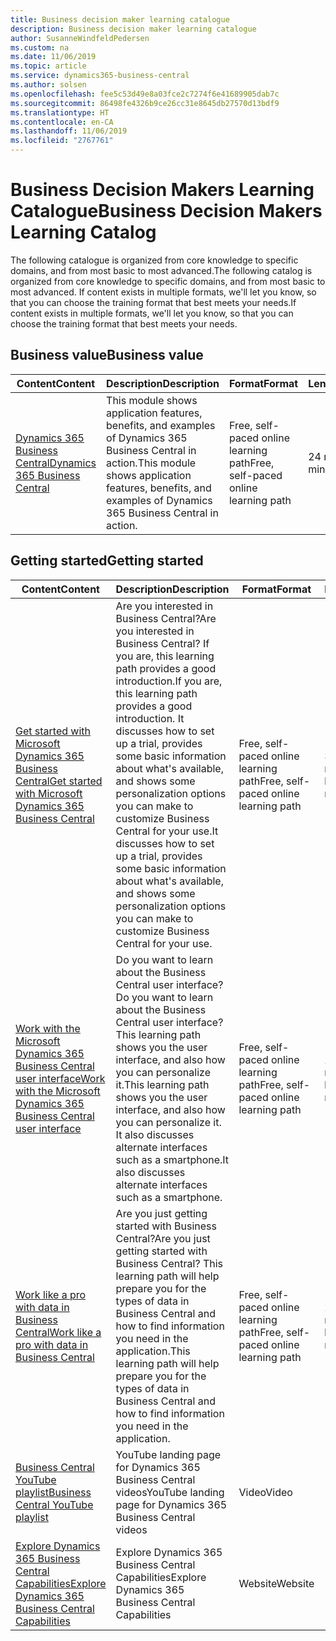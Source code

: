 ```yaml
---
title: Business decision maker learning catalogue
description: Business decision maker learning catalogue
author: SusanneWindfeldPedersen
ms.custom: na
ms.date: 11/06/2019
ms.topic: article
ms.service: dynamics365-business-central
ms.author: solsen
ms.openlocfilehash: fee5c53d49e8a03fce2c7274f6e41689905dab7c
ms.sourcegitcommit: 86498fe4326b9ce26cc31e8645db27570d13bdf9
ms.translationtype: HT
ms.contentlocale: en-CA
ms.lasthandoff: 11/06/2019
ms.locfileid: "2767761"
---
```

# <a name="business-decision-makers-learning-catalog"></a><span data-ttu-id="f461d-103">Business Decision Makers Learning Catalogue</span><span class="sxs-lookup"><span data-stu-id="f461d-103">Business Decision Makers Learning Catalog</span></span>

<span data-ttu-id="f461d-104">The following catalogue is organized from core knowledge to specific domains, and from most basic to most advanced.</span><span class="sxs-lookup"><span data-stu-id="f461d-104">The following catalog is organized from core knowledge to specific domains, and from most basic to most advanced.</span></span> <span data-ttu-id="f461d-105">If content exists in multiple formats, we'll let you know, so that you can choose the training format that best meets your needs.</span><span class="sxs-lookup"><span data-stu-id="f461d-105">If content exists in multiple formats, we'll let you know, so that you can choose the training format that best meets your needs.</span></span>  

## <span data-ttu-id="f461d-106">Business value<a name="busvalue"></a></span><span class="sxs-lookup"><span data-stu-id="f461d-106">Business value<a name="busvalue"></a></span></span>

| <span data-ttu-id="f461d-107">Content</span><span class="sxs-lookup"><span data-stu-id="f461d-107">Content</span></span>                                                                 | <span data-ttu-id="f461d-108">Description</span><span class="sxs-lookup"><span data-stu-id="f461d-108">Description</span></span>                                                                                                | <span data-ttu-id="f461d-109">Format</span><span class="sxs-lookup"><span data-stu-id="f461d-109">Format</span></span>                                | <span data-ttu-id="f461d-110">Length</span><span class="sxs-lookup"><span data-stu-id="f461d-110">Length</span></span>     |
|----------------------------------------------------------------------------------------------------------------|------------------------------------------------------------------------------------------------------------|---------------------------------------|------------|
| [<span data-ttu-id="f461d-111">Dynamics 365 Business Central</span><span class="sxs-lookup"><span data-stu-id="f461d-111">Dynamics 365 Business Central</span></span>](https://docs.microsoft.com/learn/modules/dynamics-365-business-central/) | <span data-ttu-id="f461d-112">This module shows application features, benefits, and examples of Dynamics 365 Business Central in action.</span><span class="sxs-lookup"><span data-stu-id="f461d-112">This module shows application features, benefits, and examples of Dynamics 365 Business Central in action.</span></span> | <span data-ttu-id="f461d-113">Free, self-paced online learning path</span><span class="sxs-lookup"><span data-stu-id="f461d-113">Free, self-paced online learning path</span></span> | <span data-ttu-id="f461d-114">24 minutes</span><span class="sxs-lookup"><span data-stu-id="f461d-114">24 minutes</span></span> |

## <span data-ttu-id="f461d-115">Getting started<a name="get-started"></a></span><span class="sxs-lookup"><span data-stu-id="f461d-115">Getting started<a name="get-started"></a></span></span>

| <span data-ttu-id="f461d-116">Content</span><span class="sxs-lookup"><span data-stu-id="f461d-116">Content</span></span>                                                                                                                             | <span data-ttu-id="f461d-117">Description</span><span class="sxs-lookup"><span data-stu-id="f461d-117">Description</span></span>                                                                                                                                                                                                                                                                                      | <span data-ttu-id="f461d-118">Format</span><span class="sxs-lookup"><span data-stu-id="f461d-118">Format</span></span>                                | <span data-ttu-id="f461d-119">Length</span><span class="sxs-lookup"><span data-stu-id="f461d-119">Length</span></span>             |
|------------------------------------------------------------------------------------------------------------------------------------------------------------------------------|--------------------------------------------------------------------------------------------------------------------------------------------------------------------------------------------------------------------------------------------------------------------------------------------------|---------------------------------------|--------------------|
| [<span data-ttu-id="f461d-120">Get started with Microsoft Dynamics 365 Business Central</span><span class="sxs-lookup"><span data-stu-id="f461d-120">Get started with Microsoft Dynamics 365 Business Central</span></span>](https://docs.microsoft.com/learn/paths/get-started-dynamics-365-business-central/)                          | <span data-ttu-id="f461d-121">Are you interested in Business Central?</span><span class="sxs-lookup"><span data-stu-id="f461d-121">Are you interested in Business Central?</span></span> <span data-ttu-id="f461d-122">If you are, this learning path provides a good introduction.</span><span class="sxs-lookup"><span data-stu-id="f461d-122">If you are, this learning path provides a good introduction.</span></span> <span data-ttu-id="f461d-123">It discusses how to set up a trial, provides some basic information about what's available, and shows some personalization options you can make to customize Business Central for your use.</span><span class="sxs-lookup"><span data-stu-id="f461d-123">It discusses how to set up a trial, provides some basic information about what's available, and shows some personalization options you can make to customize Business Central for your use.</span></span> | <span data-ttu-id="f461d-124">Free, self-paced online learning path</span><span class="sxs-lookup"><span data-stu-id="f461d-124">Free, self-paced online learning path</span></span> | <span data-ttu-id="f461d-125">3 hours 4 minutes</span><span class="sxs-lookup"><span data-stu-id="f461d-125">3 hours 4 minutes</span></span>  |
| [<span data-ttu-id="f461d-126">Work with the Microsoft Dynamics 365 Business Central user interface</span><span class="sxs-lookup"><span data-stu-id="f461d-126">Work with the Microsoft Dynamics 365 Business Central user interface</span></span>](https://docs.microsoft.com/learn/paths/work-with-user-interface-dynamics-365-business-central/) | <span data-ttu-id="f461d-127">Do you want to learn about the Business Central user interface?</span><span class="sxs-lookup"><span data-stu-id="f461d-127">Do you want to learn about the Business Central user interface?</span></span> <span data-ttu-id="f461d-128">This learning path shows you the user interface, and also how you can personalize it.</span><span class="sxs-lookup"><span data-stu-id="f461d-128">This learning path shows you the user interface, and also how you can personalize it.</span></span> <span data-ttu-id="f461d-129">It also discusses alternate interfaces such as a smartphone.</span><span class="sxs-lookup"><span data-stu-id="f461d-129">It also discusses alternate interfaces such as a smartphone.</span></span>                                                                               | <span data-ttu-id="f461d-130">Free, self-paced online learning path</span><span class="sxs-lookup"><span data-stu-id="f461d-130">Free, self-paced online learning path</span></span> | <span data-ttu-id="f461d-131">2 hours 27 minutes</span><span class="sxs-lookup"><span data-stu-id="f461d-131">2 hours 27 minutes</span></span> |
| [<span data-ttu-id="f461d-132">Work like a pro with data in Business Central</span><span class="sxs-lookup"><span data-stu-id="f461d-132">Work like a pro with data in Business Central</span></span>](https://docs.microsoft.com/learn/paths/work-pro-data-dynamics-365-business-central)                                    | <span data-ttu-id="f461d-133">Are you just getting started with Business Central?</span><span class="sxs-lookup"><span data-stu-id="f461d-133">Are you just getting started with Business Central?</span></span> <span data-ttu-id="f461d-134">This learning path will help prepare you for the types of data in Business Central and how to find information you need in the application.</span><span class="sxs-lookup"><span data-stu-id="f461d-134">This learning path will help prepare you for the types of data in Business Central and how to find information you need in the application.</span></span>                                                                                                  | <span data-ttu-id="f461d-135">Free, self-paced online learning path</span><span class="sxs-lookup"><span data-stu-id="f461d-135">Free, self-paced online learning path</span></span> | <span data-ttu-id="f461d-136">2 hours 27 minutes</span><span class="sxs-lookup"><span data-stu-id="f461d-136">2 hours 27 minutes</span></span> |
| [<span data-ttu-id="f461d-137">Business Central YouTube playlist</span><span class="sxs-lookup"><span data-stu-id="f461d-137">Business Central YouTube playlist</span></span>](https://www.youtube.com/playlist?list=PLcakwueIHoT-wVFPKUtmxlqcG1kJ0oqq4)                                                                | <span data-ttu-id="f461d-138">YouTube landing page for Dynamics 365 Business Central videos</span><span class="sxs-lookup"><span data-stu-id="f461d-138">YouTube landing page for Dynamics 365 Business Central videos</span></span>                                                                                                                                                                                                                                    | <span data-ttu-id="f461d-139">Video</span><span class="sxs-lookup"><span data-stu-id="f461d-139">Video</span></span>                                 |                    |
| [<span data-ttu-id="f461d-140">Explore Dynamics 365 Business Central Capabilities</span><span class="sxs-lookup"><span data-stu-id="f461d-140">Explore Dynamics 365 Business Central Capabilities</span></span>](https://dynamics.microsoft.com/business-central/capabilities/)                                                    | <span data-ttu-id="f461d-141">Explore Dynamics 365 Business Central Capabilities</span><span class="sxs-lookup"><span data-stu-id="f461d-141">Explore Dynamics 365 Business Central Capabilities</span></span>                                                                                                                                                                                                                                               | <span data-ttu-id="f461d-142">Website</span><span class="sxs-lookup"><span data-stu-id="f461d-142">Website</span></span>                               |                    |
